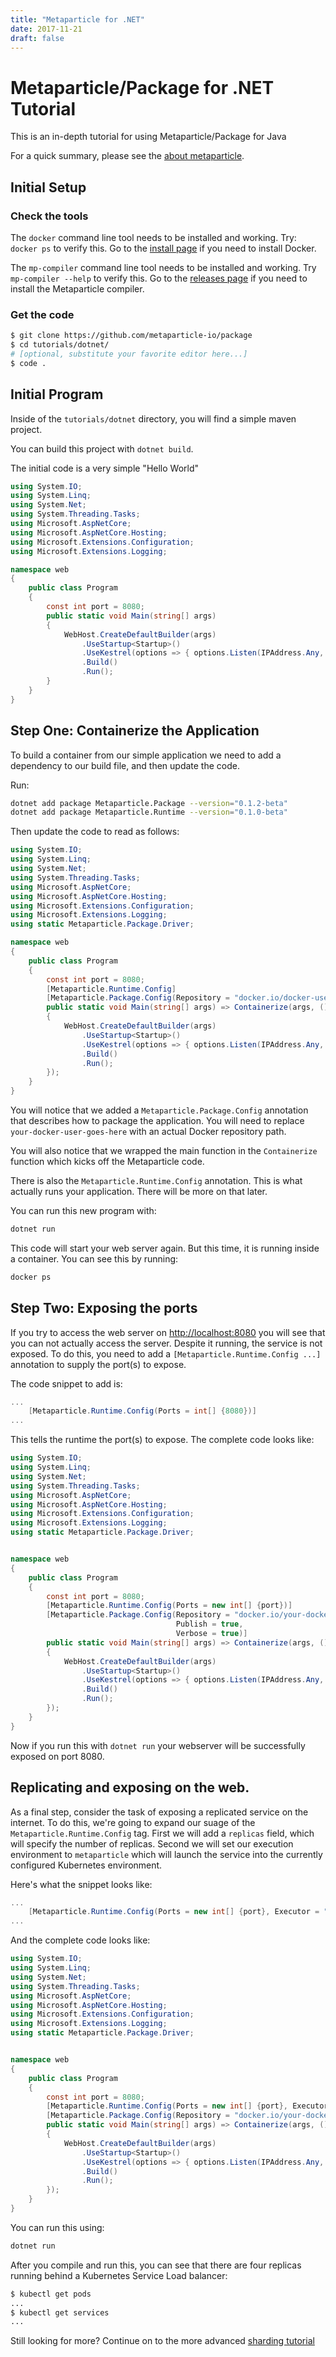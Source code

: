 ```yaml
---
title: "Metaparticle for .NET"
date: 2017-11-21
draft: false
---
```


# Metaparticle/Package for .NET Tutorial
This is an in-depth tutorial for using Metaparticle/Package for Java

For a quick summary, please see the [about metaparticle](/about/).

## Initial Setup

### Check the tools
The `docker` command line tool needs to be installed and working. Try:
`docker ps` to verify this.  Go to the [install page](https://get.docker.io) if you need
to install Docker.

The `mp-compiler` command line tool needs to be installed and working.
Try `mp-compiler --help` to verify this. Go to the [releases page](https://github.com/metaparticle-io/metaparticle-ast/releases) if you need to install
the Metaparticle compiler.

### Get the code
```sh
$ git clone https://github.com/metaparticle-io/package
$ cd tutorials/dotnet/
# [optional, substitute your favorite editor here...]
$ code .
```

## Initial Program
Inside of the `tutorials/dotnet` directory, you will find a simple maven project.

You can build this project with `dotnet build`.

The initial code is a very simple "Hello World"

```cs
using System.IO;
using System.Linq;
using System.Net;
using System.Threading.Tasks;
using Microsoft.AspNetCore;
using Microsoft.AspNetCore.Hosting;
using Microsoft.Extensions.Configuration;
using Microsoft.Extensions.Logging;

namespace web
{
    public class Program
    {
        const int port = 8080;
        public static void Main(string[] args)
       	{
            WebHost.CreateDefaultBuilder(args)
                .UseStartup<Startup>()
                .UseKestrel(options => { options.Listen(IPAddress.Any, port); })
                .Build()
                .Run();
    	}
    }
}
```

## Step One: Containerize the Application
To build a container from our simple application we need to add a dependency to our
build file, and then update the code.

Run:
```sh
dotnet add package Metaparticle.Package --version="0.1.2-beta"
dotnet add package Metaparticle.Runtime --version="0.1.0-beta"
```

Then update the code to read as follows:

```cs
using System.IO;
using System.Linq;
using System.Net;
using System.Threading.Tasks;
using Microsoft.AspNetCore;
using Microsoft.AspNetCore.Hosting;
using Microsoft.Extensions.Configuration;
using Microsoft.Extensions.Logging;
using static Metaparticle.Package.Driver;

namespace web
{
    public class Program
    {
        const int port = 8080;
        [Metaparticle.Runtime.Config]
        [Metaparticle.Package.Config(Repository = "docker.io/docker-user-goes-here/simple-web", Publish = false)]
        public static void Main(string[] args) => Containerize(args, () =>
       	{
            WebHost.CreateDefaultBuilder(args)
                .UseStartup<Startup>()
				.UseKestrel(options => { options.Listen(IPAddress.Any, port); })
                .Build()
                .Run();
    	});
    }
}
```

You will notice that we added a `Metaparticle.Package.Config` annotation that describes how
to package the application. You will need to replace `your-docker-user-goes-here`
with an actual Docker repository path.

You will also notice that we wrapped the main function in the `Containerize`
function which kicks off the Metaparticle code.

There is also the `Metaparticle.Runtime.Config` annotation. This is what actually runs
your application. There will be more on that later.

You can run this new program with:

```sh
dotnet run
```

This code will start your web server again. But this time, it is running
inside a container. You can see this by running:

```sh
docker ps
```

## Step Two: Exposing the ports
If you try to access the web server on [http://localhost:8080](http://localhost:8080) you
will see that you can not actually access the server. Despite it running, the service
is not exposed. To do this, you need to add a `[Metaparticle.Runtime.Config ...]` annotation to supply the
port(s) to expose.

The code snippet to add is:

```cs
...
    [Metaparticle.Runtime.Config(Ports = int[] {8080})]
...
```

This tells the runtime the port(s) to expose. The complete code looks like:

```cs
using System.IO;
using System.Linq;
using System.Net;
using System.Threading.Tasks;
using Microsoft.AspNetCore;
using Microsoft.AspNetCore.Hosting;
using Microsoft.Extensions.Configuration;
using Microsoft.Extensions.Logging;
using static Metaparticle.Package.Driver;


namespace web
{
    public class Program
    {
        const int port = 8080;
        [Metaparticle.Runtime.Config(Ports = new int[] {port})]
        [Metaparticle.Package.Config(Repository = "docker.io/your-docker-user-name-here/simple-web",
                                     Publish = true,
                                     Verbose = true)]
        public static void Main(string[] args) => Containerize(args, () =>
       	{
            WebHost.CreateDefaultBuilder(args)
                .UseStartup<Startup>()
				.UseKestrel(options => { options.Listen(IPAddress.Any, port); })
                .Build()
                .Run();
    	});
    }
}
```

Now if you run this with `dotnet run` your webserver will be successfully exposed on port 8080.

## Replicating and exposing on the web.
As a final step, consider the task of exposing a replicated service on the internet.
To do this, we're going to expand our suage of the `Metaparticle.Runtime.Config` tag. First we will
add a `replicas` field, which will specify the number of replicas. Second we will
set our execution environment to `metaparticle` which will launch the service
into the currently configured Kubernetes environment.

Here's what the snippet looks like:

```cs
...
    [Metaparticle.Runtime.Config(Ports = new int[] {port}, Executor = "metaparticle", Replicas = 4)]
...
```

And the complete code looks like:
```cs
using System.IO;
using System.Linq;
using System.Net;
using System.Threading.Tasks;
using Microsoft.AspNetCore;
using Microsoft.AspNetCore.Hosting;
using Microsoft.Extensions.Configuration;
using Microsoft.Extensions.Logging;
using static Metaparticle.Package.Driver;


namespace web
{
    public class Program
    {
        const int port = 8080;
        [Metaparticle.Runtime.Config(Ports = new int[] {port}, Executor = "metaparticle", Replicas = 4)]
        [Metaparticle.Package.Config(Repository = "docker.io/your-docker-user-name-here/simple-web", Publish = true, Verbose = true)]
        public static void Main(string[] args) => Containerize(args, () =>
       	{
            WebHost.CreateDefaultBuilder(args)
                .UseStartup<Startup>()
				.UseKestrel(options => { options.Listen(IPAddress.Any, port); })
                .Build()
                .Run();
    	});
    }
}
```

You can run this using:
```sh
dotnet run
```

After you compile and run this, you can see that there are four replicas running behind a
Kubernetes Service Load balancer:

```sh
$ kubectl get pods
...
$ kubectl get services
...
```

Still looking for more? Continue on to the more advanced [sharding tutorial](/tutorials/dotnet-sharding/)
